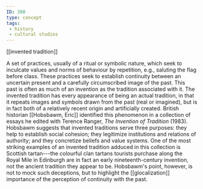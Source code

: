 ```yaml
---
ID: 380
type: concept
tags: 
 - history
 - cultural studies
---
```


[[invented tradition]]

 A set of
practices, usually of a ritual or symbolic nature, which seek to
inculcate values and norms of behaviour by repetition, e.g., saluting
the flag before class. These practices seek to establish continuity
between an uncertain present and a carefully circumscribed image of the
past. This past is often as much of an invention as the tradition
associated with it. The invented tradition has every appearance of being
an actual tradition, in that it repeats images and symbols drawn from
the past (real or imagined), but is in fact both of a relatively recent
origin and artificially created. British historian [[Hobsbawm, Eric]] identified this
phenomenon in a collection of essays he edited with Terence Ranger, *The Invention of Tradition* (1983). Hobsbawm suggests that invented
traditions serve three purposes: they help to establish social cohesion;
they legitimize institutions and relations of authority; and they
concretize beliefs and value systems. One of the most striking examples
of an invented tradition adduced in this collection is Scottish
tartan---the colourful clan tartans tourists purchase along the Royal
Mile in Edinburgh are in fact an early nineteenth-century invention, not
the ancient tradition they appear to be. Hobsbawm's point, however, is
not to mock such deceptions, but to highlight the
[[glocalization]] importance of
the perception of continuity with the past.
